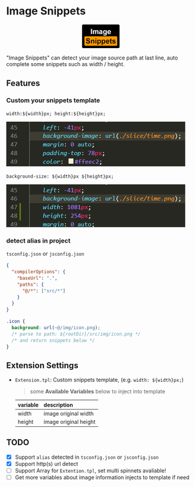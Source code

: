 # Image Snippets

<p align="center"><a href="https://marketplace.visualstudio.com/items?itemName=ron0115.image-snippets" target="_blank" rel="noopener noreferrer"><img width="100" src="./images/icon.png"></a></p>

"Image Snippets" can detect your image source path at last line, auto complete some snippets such as width / height.

## Features

### Custom your snippets template

`width:${width}px; height:${height}px;`

![feat-default](images/feat-1.gif)

`background-size: ${width}px ${height}px;`

![feat-custom](images/feat-2.gif)

### detect alias in project

`tsconfig.json` or `jsconfig.json`

```json
{
  "compilerOptions": {
    "baseUrl": ".",
    "paths": {
      "@/*": ["src/*"]
    }
  }
}
```

```css
.icon {
  background: url(~@/img/icon.png);
  /* parse to path: ${rootDir}/src/img/icon.png */
  /* and return snippets below */
}
```

## Extension Settings

- `Extension.tpl`: Custom snippets template, (e.g. `width: ${width}px;`)

  > some **Available Variables** below to inject into template

  | variable | description           |
  | -------- | --------------------- |
  | width    | image original width  |
  | height   | image original height |

## TODO

- [x] Support `alias` detected in `tsconfig.json` or `jsconfig.json`
- [x] Support http(s) url detect
- [ ] Support Array for `Extention.tpl`, set multi spinnets avaliable!
- [ ] Get more variables about image information injects to template if need
